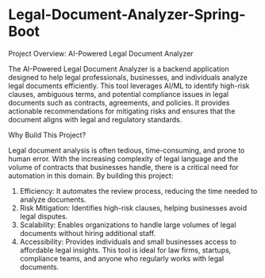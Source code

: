 ﻿# Legal-Document-Analyzer-Spring-Boot
 
Project Overview: AI-Powered Legal Document Analyzer

The AI-Powered Legal Document Analyzer is a backend application designed to help legal
professionals, businesses, and individuals analyze legal documents efficiently. This tool
leverages AI/ML to identify high-risk clauses, ambiguous terms, and potential compliance
issues in legal documents such as contracts, agreements, and policies. It provides actionable
recommendations for mitigating risks and ensures that the document aligns with legal and
regulatory standards.

Why Build This Project?

Legal document analysis is often tedious, time-consuming, and prone to human error. With
the increasing complexity of legal language and the volume of contracts that businesses
handle, there is a critical need for automation in this domain. By building this project:

1. Efficiency: It automates the review process, reducing the time needed to analyze
documents.
2. Risk Mitigation: Identifies high-risk clauses, helping businesses avoid legal disputes.
3. Scalability: Enables organizations to handle large volumes of legal documents
without hiring additional staff.
4. Accessibility: Provides individuals and small businesses access to affordable legal
insights.
This tool is ideal for law firms, startups, compliance teams, and anyone who regularly works
with legal documents.




